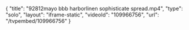 {
    "title": "92812mayo bbb harborlinen sophisticate spread.mp4",
    "type": "solo",
    "layout": "iframe-static",
    "videoId": "109966756",
    "url": "\/tvpembed\/109966756"
}